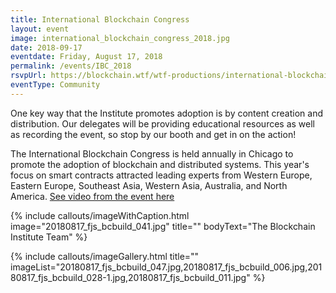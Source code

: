 ```yaml
---
title: International Blockchain Congress
layout: event
image: international_blockchain_congress_2018.jpg
date: 2018-09-17
eventdate: Friday, August 17, 2018
permalink: /events/IBC_2018
rsvpUrl: https://blockchain.wtf/wtf-productions/international-blockchain-congress/
eventType: Community
---
```

One key way that the Institute promotes adoption is by content creation and distribution. Our delegates will be providing educational resources as well as recording the event, so stop by our booth and get in on the action!

The International Blockchain Congress is held annually in Chicago to promote the adoption of blockchain and distributed systems. This year's focus on smart contracts attracted leading experts from Western Europe, Eastern Europe, Southeast Asia, Western Asia, Australia, and North America. <a href="https://blockchain.wtf/wtf-productions/international-blockchain-congress/" target="_blank">See video from the event here</a>

{% include callouts/imageWithCaption.html
	image="20180817_fjs_bcbuild_041.jpg"
	title=""
	bodyText="The Blockchain Institute Team"
%}

{% include callouts/imageGallery.html
     title=""
       imageList="20180817_fjs_bcbuild_047.jpg,20180817_fjs_bcbuild_006.jpg,20180817_fjs_bcbuild_028-1.jpg,20180817_fjs_bcbuild_011.jpg"
%}
